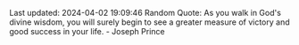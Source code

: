 Last updated: 2024-04-02 19:09:46
Random Quote: As you walk in God's divine wisdom, you will surely begin to see a greater measure of victory and good success in your life. - Joseph Prince